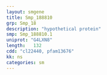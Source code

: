 ```yaml
---
layout: smgene
title: Smp_188810
grp: Smp_18
description: "hypothetical protein"
smp: Smp_188810.1
uniprot: "G4LXN8"
length:   132
cdd: "cl22440, pfam13676"
kk: ns
categories: sm
---
```

